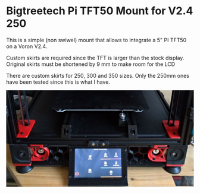# Bigtreetech Pi TFT50 Mount for V2.4 250

This is a simple (non swiwel) mount that allows to integrate a 5" PI TFT50 on a Voron V2.4.

Custom skirts are required since the TFT is larger than the stock display. Original skirts must be shortened by 9 mm to make room for the LCD

There are custom skirts for 250, 300 and 350 sizes. Only the 250mm ones have been tested since this is what I have.

<img width=600 src="Photo.jpg">
